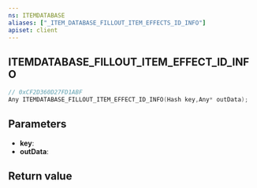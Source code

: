 ```yaml
---
ns: ITEMDATABASE
aliases: ["_ITEM_DATABASE_FILLOUT_ITEM_EFFECTS_ID_INFO"]
apiset: client
---
```

## ITEMDATABASE_FILLOUT_ITEM_EFFECT_ID_INFO

```c
// 0xCF2D360D27FD1ABF
Any ITEMDATABASE_FILLOUT_ITEM_EFFECT_ID_INFO(Hash key,Any* outData);
```


## Parameters
* **key**:
* **outData**:

## Return value


